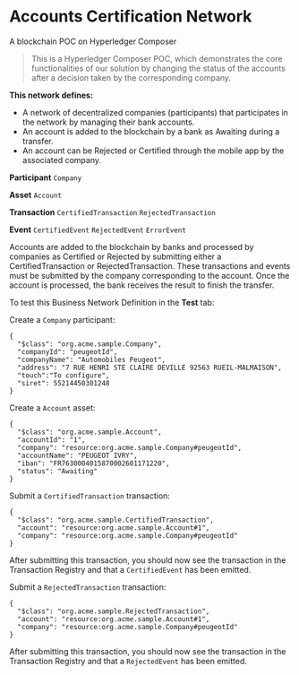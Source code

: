 # Accounts Certification Network
A blockchain POC on Hyperledger Composer 

> This is a Hyperledger Composer POC, which demonstrates the core functionalities of our solution by changing the status of the accounts after a decision taken by the corresponding company.

**This network defines:**
- A network of decentralized companies (participants) that participates in the network by managing their bank accounts.
- An account is added to the blockchain by a bank as Awaiting during a transfer.
- An account can be Rejected or Certified through the mobile app by the associated company.

**Participant**
`Company`

**Asset**
`Account`

**Transaction**
`CertifiedTransaction`
`RejectedTransaction`

**Event**
`CertifiedEvent`
`RejectedEvent`
`ErrorEvent`

Accounts are added to the blockchain by banks and processed by companies as Certified or Rejected by submitting either a CertifiedTransaction or RejectedTransaction. These transactions and events must be submitted by the company corresponding to the account. Once the account is processed, the bank receives the result to finish the transfer.

To test this Business Network Definition in the **Test** tab:

Create a `Company` participant:

```
{
  "$class": "org.acme.sample.Company",
  "companyId": "peugeotId",
  "companyName": "Automobiles Peugeot",
  "address": "7 RUE HENRI STE CLAIRE DEVILLE 92563 RUEIL-MALMAISON",
  "touch":"To configure",
  "siret": 55214450301248
}
```

Create a `Account` asset:

```
{
  "$class": "org.acme.sample.Account",
  "accountId": "1",
  "company": "resource:org.acme.sample.Company#peugeotId",
  "accountName": "PEUGEOT IVRY",
  "iban": "FR7630004015870002601171220",
  "status": "Awaiting"
}
```

Submit a `CertifiedTransaction` transaction:

```
{
  "$class": "org.acme.sample.CertifiedTransaction",
  "account": "resource:org.acme.sample.Account#1",
  "company": "resource:org.acme.sample.Company#peugeotId"
}
```

After submitting this transaction, you should now see the transaction in the Transaction Registry and that a `CertifiedEvent` has been emitted.

Submit a `RejectedTransaction` transaction:

```
{
  "$class": "org.acme.sample.RejectedTransaction",
  "account": "resource:org.acme.sample.Account#1",
  "company": "resource:org.acme.sample.Company#peugeotId"
}
```

After submitting this transaction, you should now see the transaction in the Transaction Registry and that a `RejectedEvent` has been emitted.
